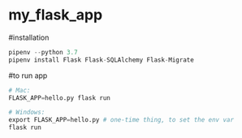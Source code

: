 # my_flask_app

#installation

```python
pipenv --python 3.7
pipenv install Flask Flask-SQLAlchemy Flask-Migrate
```


#to run app

```python
# Mac:
FLASK_APP=hello.py flask run

# Windows:
export FLASK_APP=hello.py # one-time thing, to set the env var
flask run
```

